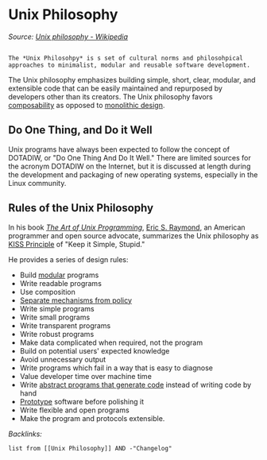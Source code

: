 # Unix Philosophy

*Source: [Unix philosophy - Wikipedia](https://en.wikipedia.org/wiki/Unix_philosophy)*

````ad-info

The *Unix Philosohpy* is s set of cultural norms and philosohpical approaches to minimalist, modular and reusable software development.

````

The Unix philosophy emphasizes building simple, short, clear, modular, and extensible code that can be easily maintained and repurposed by developers other than its creators. The Unix philosophy favors [composability](https://en.wikipedia.org/wiki/Composability "Composability") as opposed to [monolithic design](https://en.wikipedia.org/wiki/Monolithic_application "Monolithic application").

## Do One Thing, and Do it Well

Unix programs have always been expected to follow the concept of DOTADIW, or "Do One Thing And Do It Well." There are limited sources for the acronym DOTADIW on the Internet, but it is discussed at length during the development and packaging of new operating systems, especially in the Linux community.

## Rules of the Unix Philosophy

In his book *[The Art of Unix Programming](https://en.wikipedia.org/wiki/The_Art_of_Unix_Programming "The Art of Unix Programming")*, [Eric S. Raymond](https://en.wikipedia.org/wiki/Eric_S._Raymond "Eric S. Raymond"), an American programmer and open source advocate, summarizes the Unix philosophy as [KISS Principle](https://en.wikipedia.org/wiki/KISS_Principle "KISS Principle") of "Keep it Simple, Stupid."

He provides a series of design rules:

* Build [modular](https://en.wikipedia.org/wiki/Modularity_(programming) "Modularity (programming)") programs
* Write readable programs
* Use composition
* [Separate mechanisms from policy](https://en.wikipedia.org/wiki/Separation_of_mechanism_and_policy "Separation of mechanism and policy")
* Write simple programs
* Write small programs
* Write transparent programs
* Write robust programs
* Make data complicated when required, not the program
* Build on potential users' expected knowledge
* Avoid unnecessary output
* Write programs which fail in a way that is easy to diagnose
* Value developer time over machine time
* Write [abstract programs that generate code](https://en.wikipedia.org/wiki/Generative_programming "Generative programming") instead of writing code by hand
* [Prototype](https://en.wikipedia.org/wiki/Software_prototyping "Software prototyping") software before polishing it
* Write flexible and open programs
* Make the program and protocols extensible.

*Backlinks:*

````dataview
list from [[Unix Philosophy]] AND -"Changelog"
````
